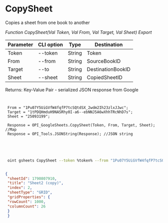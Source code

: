 ﻿---
sidebar_position: 3
---

# CopySheet
 Copies a sheet from one book to another


*Function CopySheet(Val Token, Val From, Val Target, Val Sheet) Export*

 | Parameter | CLI option | Type | Destination |
 |-|-|-|-|
 | Token | --token | String | Token |
 | From | --from | String | SourceBookID |
 | Target | --to | String | DestinationBookID |
 | Sheet | --sheet | String | CopiedSheetID |

 
 Returns: Key-Value Pair - serialized JSON response from Google

```bsl title="Code example"
	
 
 From = "1Pu07Y5UiGVfW4fqfP7tcSQtdSX_2wdm2Ih23zlxJJwc";
 Target = "1tPDQHmduH9NASRhy0I-a6--ebNNJ5A6wXhhTRcNhD7s";
 Sheet = "25093199";
 
 Response = OPI_GoogleSheets.CopySheet(Token, From, Target, Sheet); //Map
 Response = OPI_Tools.JSONString(Response); //JSON string
 

	
```

```sh title="CLI command example"
 
 oint gsheets CopySheet --token %token% --from "1Pu07Y5UiGVfW4fqfP7tcSQtdSX_2wdm2Ih23zlxJJwc" --to "1tPDQHmduH9NASRhy0I-a6--ebNNJ5A6wXhhTRcNhD7s" --sheet "25093199"

```


```json title="Result"

{
 "sheetId": 1790807910,
 "title": "Sheet2 (copy)",
 "index": 2,
 "sheetType": "GRID",
 "gridProperties": {
 "rowCount": 1000,
 "columnCount": 26
 }
 }

```
